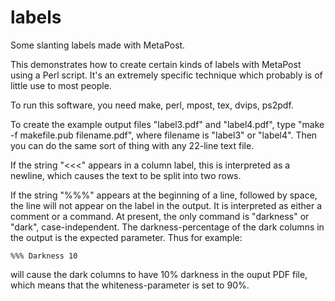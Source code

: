 # labels
Some slanting labels made with MetaPost.

This demonstrates how to create certain kinds of labels with MetaPost using a Perl script. It's an extremely specific technique which probably is of little use to most people.

To run this software, you need make, perl, mpost, tex, dvips, ps2pdf.

To create the example output files "label3.pdf" and "label4.pdf", type "make -f makefile.pub filename.pdf", where filename is "label3" or "label4". Then you can do the same sort of thing with any 22-line text file.

If the string "<<<" appears in a column label, this is interpreted as a newline, which causes the text to be split into two rows.

If the string "%%%" appears at the beginning of a line, followed by space, the line will not appear on the label in the output. It is interpreted as either a comment or a command. At present, the only command is "darkness" or "dark", case-independent. The darkness-percentage of the dark columns in the output is the expected parameter. Thus for example:

    %%% Darkness 10

will cause the dark columns to have 10% darkness in the ouput PDF file, which means that the whiteness-parameter is set to 90%.
